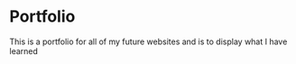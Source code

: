 # Portfolio
This is a portfolio for all of my future websites and is to display what I have learned
